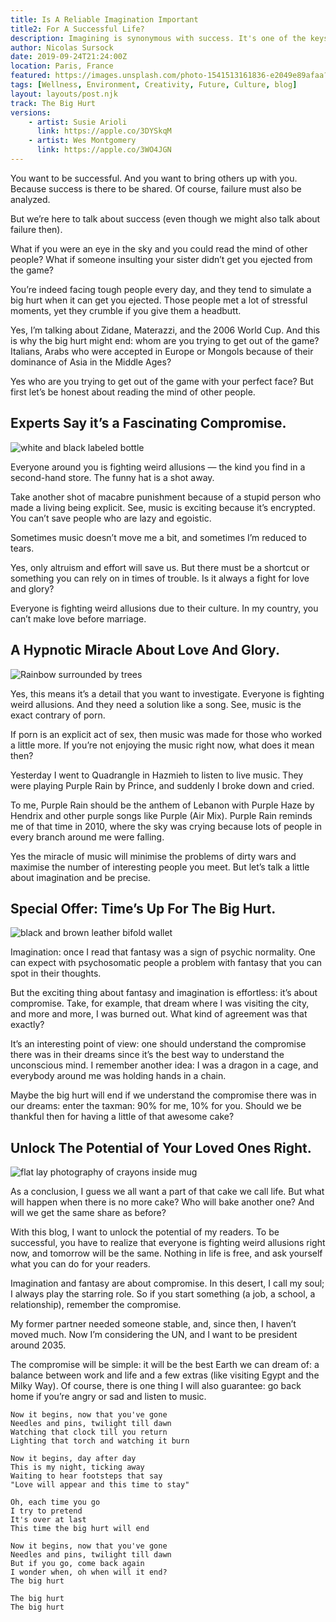 ```yaml
---
title: Is A Reliable Imagination Important 
title2: For A Successful Life?
description: Imagining is synonymous with success. It's one of the keys to reach the next level. You have to get into people's head to navigate.
author: Nicolas Sursock
date: 2019-09-24T21:24:00Z
location: Paris, France
featured: https://images.unsplash.com/photo-1541513161836-e2049e89afaa?ixlib=rb-4.0.3&ixid=MnwxMjA3fDB8MHxwaG90by1wYWdlfHx8fGVufDB8fHx8&auto=format&fit=crop
tags: [Wellness, Environment, Creativity, Future, Culture, blog]
layout: layouts/post.njk
track: The Big Hurt
versions:
    - artist: Susie Arioli
      link: https://apple.co/3DYSkqM
    - artist: Wes Montgomery
      link: https://apple.co/3WO4JGN
---
```


You want to be successful. And you want to bring others up with you. Because success is there to be shared. Of course, failure must also be analyzed.

But we’re here to talk about success (even though we might also talk about failure then).

What if you were an eye in the sky and you could read the mind of other people? What if someone insulting your sister didn’t get you ejected from the game?

You’re indeed facing tough people every day, and they tend to simulate a big hurt when it can get you ejected. Those people met a lot of stressful moments, yet they crumble if you give them a headbutt.

Yes, I’m talking about Zidane, Materazzi, and the 2006 World Cup. And this is why the big hurt might end: whom are you trying to get out of the game? Italians, Arabs who were accepted in Europe or Mongols because of their dominance of Asia in the Middle Ages?

Yes who are you trying to get out of the game with your perfect face? But first let’s be honest about reading the mind of other people.

## Experts Say it’s a Fascinating Compromise.

<aside class="md:-mr-56 md:float-right w-full md:w-2/3 md:px-8">
  <img x-intersect.once.ratio-0="$el.src = $el.dataset.src" class="rounded-lg" alt="white and black labeled bottle" data-src="https://images.unsplash.com/photo-1596175761345-85255bb0cfef?ixlib=rb-4.0.3&ixid=MnwxMjA3fDB8MHxwaG90by1wYWdlfHx8fGVufDB8fHx8&auto=format&fit=crop&q=80&w=800&h=600">
</aside>

Everyone around you is fighting weird allusions — the kind you find in a second-hand store. The funny hat is a shot away.

Take another shot of macabre punishment because of a stupid person who made a living being explicit. See, music is exciting because it’s encrypted. You can’t save people who are lazy and egoistic.

Sometimes music doesn’t move me a bit, and sometimes I’m reduced to tears.

Yes, only altruism and effort will save us. But there must be a shortcut or something you can rely on in times of trouble. Is it always a fight for love and glory?

Everyone is fighting weird allusions due to their culture. In my country, you can’t make love before marriage.

## A Hypnotic Miracle About Love And Glory.

<aside class="md:-ml-56 md:float-left w-full md:w-2/3 md:px-8">
  <img x-intersect.once.ratio-0="$el.src = $el.dataset.src" class="rounded-lg" alt="Rainbow surrounded by trees" data-src="https://images.unsplash.com/photo-1523904200128-4f0fd6d026ad?ixlib=rb-4.0.3&ixid=MnwxMjA3fDB8MHxwaG90by1wYWdlfHx8fGVufDB8fHx8&auto=format&fit=crop&q=80&w=800&h=600">
</aside>

Yes, this means it’s a detail that you want to investigate. Everyone is fighting weird allusions. And they need a solution like a song. See, music is the exact contrary of porn.

If porn is an explicit act of sex, then music was made for those who worked a little more. If you’re not enjoying the music right now, what does it mean then?

Yesterday I went to Quadrangle in Hazmieh to listen to live music. They were playing Purple Rain by Prince, and suddenly I broke down and cried.

To me, Purple Rain should be the anthem of Lebanon with Purple Haze by Hendrix and other purple songs like Purple (Air Mix). Purple Rain reminds me of that time in 2010, where the sky was crying because lots of people in every branch around me were falling.

Yes the miracle of music will minimise the problems of dirty wars and maximise the number of interesting people you meet. But let’s talk a little about imagination and be precise.

## Special Offer: Time’s Up For The Big Hurt.

<aside class="md:-mr-56 md:float-right w-full md:w-2/3 md:px-8">
  <img x-intersect.once.ratio-0="$el.src = $el.dataset.src" class="rounded-lg" alt="black and brown leather bifold wallet" data-src="https://images.unsplash.com/photo-1596726037118-aa3629a6930e?ixlib=rb-4.0.3&ixid=MnwxMjA3fDB8MHxwaG90by1wYWdlfHx8fGVufDB8fHx8&auto=format&fit=crop&q=80&w=800&h=600">
</aside>

Imagination: once I read that fantasy was a sign of psychic normality. One can expect with psychosomatic people a problem with fantasy that you can spot in their thoughts.

But the exciting thing about fantasy and imagination is effortless: it’s about compromise. Take, for example, that dream where I was visiting the city, and more and more, I was burned out. What kind of agreement was that exactly?

It’s an interesting point of view: one should understand the compromise there was in their dreams since it’s the best way to understand the unconscious mind. I remember another idea: I was a dragon in a cage, and everybody around me was holding hands in a chain.

Maybe the big hurt will end if we understand the compromise there was in our dreams: enter the taxman: 90% for me, 10% for you. Should we be thankful then for having a little of that awesome cake?

## Unlock The Potential of Your Loved Ones Right.

<aside class="md:-ml-56 md:float-left w-full md:w-2/3 md:px-8">
  <img x-intersect.once.ratio-0="$el.src = $el.dataset.src" class="rounded-lg" alt="flat lay photography of crayons inside mug" data-src="https://images.unsplash.com/photo-1516986018469-1f121d166270?ixlib=rb-4.0.3&ixid=MnwxMjA3fDB8MHxwaG90by1wYWdlfHx8fGVufDB8fHx8&auto=format&fit=crop&q=80&w=800&h=600">
</aside>

As a conclusion, I guess we all want a part of that cake we call life. But what will happen when there is no more cake? Who will bake another one? And will we get the same share as before?

With this blog, I want to unlock the potential of my readers. To be successful, you have to realize that everyone is fighting weird allusions right now, and tomorrow will be the same. Nothing in life is free, and ask yourself what you can do for your readers.

Imagination and fantasy are about compromise. In this desert, I call my soul; I always play the starring role. So if you start something (a job, a school, a relationship), remember the compromise.

My former partner needed someone stable, and, since then, I haven’t moved much. Now I’m considering the UN, and I want to be president around 2035.

The compromise will be simple: it will be the best Earth we can dream of: a balance between work and life and a few extras (like visiting Egypt and the Milky Way). Of course, there is one thing I will also guarantee: go back home if you’re angry or sad and listen to music.

```
Now it begins, now that you've gone
Needles and pins, twilight till dawn
Watching that clock till you return
Lighting that torch and watching it burn

Now it begins, day after day
This is my night, ticking away
Waiting to hear footsteps that say
"Love will appear and this time to stay"

Oh, each time you go
I try to pretend
It's over at last
This time the big hurt will end

Now it begins, now that you've gone
Needles and pins, twilight till dawn
But if you go, come back again
I wonder when, oh when will it end?
The big hurt

The big hurt
The big hurt
```
